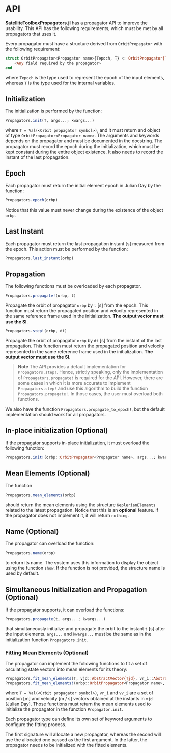 # API

**SatelliteToolboxPropagators.jl** has a propagator API to improve the usability. This API
has the following requirements, which must be met by all propagators that uses it.

Every propagator must have a structure derived from `OrbitPropagator` with the following
requirement:

```julia
struct OrbitPropagator<Propagator name>{Tepoch, T} <: OrbitPropagator{Tepoch, T}
    <Any field required by the propagator>
end
```

where `Tepoch` is the type used to represent the epoch of the input elements, whereas `T` is
the type used for the internal variables.

## Initialization

The initialization is performed by the function:

```julia
Propagators.init(T, args...; kwargs...)
```

where `T = Val(<Orbit propagator symbol>)`, and it must return and object of type
`OrbitPropagator<Propagator name>`. The arguments and keywords depends on the propagator and
must be documented in the docstring. The propagator must record the epoch during the
initialization, which must be kept constant during the entire object existence. It also
needs to record the instant of the last propagation.

## Epoch

Each propagator must return the initial element epoch in Julian Day by the function:

```julia
Propagators.epoch(orbp)
```

Notice that this value must never change during the existence of the object `orbp`.

## Last Instant

Each propagator must return the last propagation instant [s] measured from the epoch. This
action must be performed by the function:

```julia
Propagators.last_instant(orbp)
```

## Propagation

The following functions must be overloaded by each propagator.

```julia
Propagators.propagate!(orbp, t)
```

Propagate the orbit of propagator `orbp` by `t` [s] from the epoch. This function must
return the propagated position and velocity represented in the same reference frame used in
the initialization. **The output vector must use the SI**.

```julia
Propagators.step!(orbp, dt)
```

Propagate the orbit of propagator `orbp` by `dt` [s] from the instant of the last
propagation. This function must return the propagated position and velocity represented in
the same reference frame used in the initialization. **The output vector must use the SI**.

> **Note**
> The API provides a default implementation for `Propagators.step!`. Hence, strictly
> speaking, only the implementation of `Propagators.propagate!` is required for the API.
> However, there are some cases in which it is more accurate to implement
> `Propagators.step!` and use this algorithm to build the function `Propagators.propagate!`.
> In those cases, the user must overload both functions.

We also have the function `Propagators.propagate_to_epoch!`, but the default implementation
should work for all propagators.

## In-place initialization (Optional)

If the propagator supports in-place initialization, it must overload the following function:

```julia
Propagators.init!(orbp::OrbitPropagator<Propagator name>, args...; kwargs...)
```

## Mean Elements (Optional)

The function

```julia
Propagators.mean_elements(orbp)
```

should return the mean elements using the structure `KeplerianElements` related to the
latest propagation. Notice that this is an **optional** feature. If the propagator does not
implement it, it will return `nothing`.

## Name (Optional)

The propagator can overload the function:

```julia
Propagators.name(orbp)
```

to return its name. The system uses this information to display the object using the
function `show`. If the function is not provided, the structure name is used by default.

## Simultaneous Initialization and Propagation (Optional)

If the propagator supports, it can overload the functions:

```julia
Propagators.propagate(t, args...; kwargs...)
```

that simultaneously initialize and propagate the orbit to the instant `t` [s] after the
input elements. `args...` and `kwargs...` must be the same as in the initialization function
`Propagators.init`.

### Fitting Mean Elements (Optional)

The propagator can implement the following functions to fit a set of osculating state
vectors into mean elements for its theory:

```julia
Propagators.fit_mean_elements(T, vjd::AbstractVector{Tjd}, vr_i::AbstractVector{Tv}, vv_i::AbstractVector{Tv}; kwargs...) where {Tjd<:Number, Tv<:AbstractVector}
Propagators.fit_mean_elements!(orbp::OrbitPropagator<Propagator name>, vjd::AbstractVector{Tjd}, vr_i::AbstractVector{Tv}, vv_i::AbstractVector{Tv}; kwargs...) where {Tjd<:Number, Tv<:AbstractVector}
```

where `T = Val(<Orbit propagator symbol>)`, `vr_i` and `vv_i` are a set of position [m] and
velocity [m / s] vectors obtained at the instants in `vjd` [Julian Day]. Those functions
must return the mean elements used to initialize the propagator in the function
`Propagator.init`.

Each propagator type can define its own set of keyword arguments to configure the fitting
process.

The first signature will allocate a new propagator, whereas the second will use the
allocated one passed as the first argument. In the latter, the propagator needs to be
initialized with the fitted elements.
